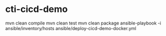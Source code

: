 # cti-cicd-demo

mvn clean compile
mvn clean test
mvn clean package
ansible-playbook -i ansible/inventory/hosts ansible/deploy-cicd-demo-docker.yml 